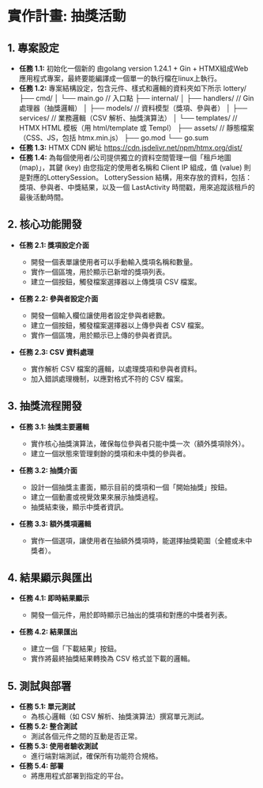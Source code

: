 # 實作計畫: 抽獎活動

## 1. 專案設定

- **任務 1.1:** 初始化一個新的 由golang version 1.24.1 + Gin + HTMX組成Web 應用程式專案，最終要能編譯成一個單一的執行檔在linux上執行。
- **任務 1.2:** 專案結構設定，包含元件、樣式和邏輯的資料夾如下所示
                lottery/
                ├── cmd/
                │   └── main.go  // 入口點
                ├── internal/
                │   ├── handlers/  // Gin 處理器（抽獎邏輯）
                │   ├── models/    // 資料模型（獎項、參與者）
                │   ├── services/  // 業務邏輯（CSV 解析、抽獎演算法）
                │   └── templates/ // HTMX HTML 模板（用 html/template 或 Templ）
                ├── assets/        // 靜態檔案（CSS、JS，包括 htmx.min.js）
                ├── go.mod
                └── go.sum
- **任務 1.3:** HTMX CDN 網址 https://cdn.jsdelivr.net/npm/htmx.org/dist/
- **任務 1.4:** 為每個使用者/公司提供獨立的資料空間管理一個「租戶地圖 (map)」，其鍵 (key) 由您指定的使用者名稱和 Client IP 組成，值 (value) 則是對應的LotterySession。
               LotterySession 結構，用來存放的資料，包括：獎項、參與者、中獎結果，以及一個 LastActivity 時間戳，用來追蹤該租戶的最後活動時間。

## 2. 核心功能開發

- **任務 2.1: 獎項設定介面**
    - 開發一個表單讓使用者可以手動輸入獎項名稱和數量。
    - 實作一個區塊，用於顯示已新增的獎項列表。
    - 建立一個按鈕，觸發檔案選擇器以上傳獎項 CSV 檔案。

- **任務 2.2: 參與者設定介面**
    - 開發一個輸入欄位讓使用者設定參與者總數。
    - 建立一個按鈕，觸發檔案選擇器以上傳參與者 CSV 檔案。
    - 實作一個區塊，用於顯示已上傳的參與者資訊。

- **任務 2.3: CSV 資料處理**
    - 實作解析 CSV 檔案的邏輯，以處理獎項和參與者資料。
    - 加入錯誤處理機制，以應對格式不符的 CSV 檔案。

## 3. 抽獎流程開發

- **任務 3.1: 抽獎主要邏輯**
    - 實作核心抽獎演算法，確保每位參與者只能中獎一次（額外獎項除外）。
    - 建立一個狀態來管理剩餘的獎項和未中獎的參與者。

- **任務 3.2: 抽獎介面**
    - 設計一個抽獎主畫面，顯示目前的獎項和一個「開始抽獎」按鈕。
    - 建立一個動畫或視覺效果來展示抽獎過程。
    - 抽獎結束後，顯示中獎者資訊。

- **任務 3.3: 額外獎項邏輯**
    - 實作一個選項，讓使用者在抽額外獎項時，能選擇抽獎範圍（全體或未中獎者）。

## 4. 結果顯示與匯出

- **任務 4.1: 即時結果顯示**
    - 開發一個元件，用於即時顯示已抽出的獎項和對應的中獎者列表。

- **任務 4.2: 結果匯出**
    - 建立一個「下載結果」按鈕。
    - 實作將最終抽獎結果轉換為 CSV 格式並下載的邏輯。

## 5. 測試與部署

- **任務 5.1: 單元測試**
    - 為核心邏輯（如 CSV 解析、抽獎演算法）撰寫單元測試。
- **任務 5.2: 整合測試**
    - 測試各個元件之間的互動是否正常。
- **任務 5.3: 使用者驗收測試**
    - 進行端對端測試，確保所有功能符合規格。
- **任務 5.4: 部署**
    - 將應用程式部署到指定的平台。
